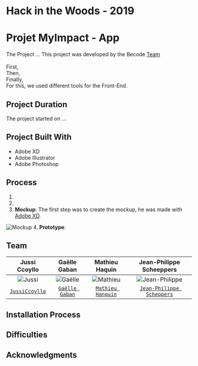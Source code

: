 # Hack in the Woods - 2019
# Projet MyImpact - App

The Project ... This project was developed by the Becode [Team](#Team)  
</br>
First,   </br>
Then,  </br>
Finally,   </br>
For this, we used different tools for the Front-End. </br>

## Project Duration
The project started on  ...

## Project Built With
- Adobe XD
- Adobe Illustrator
- Adobe Photoshop

## Process
1. 
2.
3. __Mockup__: <a name="Mockup"></a> The first step was to create the mockup, he was made with [Adobe XD]( ).<br />

![Mockup]( ) 
4. __Prototype__: 

 
## <a name="Team">Team</a>

| Jussi Ccoyllo | Gaëlle Gaban | Mathieu Haquin  | Jean-Philippe Scheeppers  
| :---: |:---:| :---:| :---:| 
| ![Jussi](https://avatars1.githubusercontent.com/u/46483286?s=100&v=4) | ![Gaëlle](https://avatars2.githubusercontent.com/u/46487743?s=100&v=4)| ![Mathieu](https://avatars3.githubusercontent.com/u/49678137?s=100&v=4) | ![Jean-Philippe]( )|
| <a href="https://www.linkedin.com/in/jussi-ccoyllo" target="_blank">`JussiCcoyllo`</a> | <a href="https://www.linkedin.com/in/gaelle-gaban/"  target="_blank">`Gaëlle Gaban`</a> | <a href="https://www.linkedin.com/in/mathieu-hanquin-09341113b/"  target="_blank">`Mathieu Hanquin`</a> | <a href="https://www.linkedin.com/in/jean-philippe-scheppers/" target="_blank">`Jean-Philippe Scheppers`</a> |

## Installation Process
 
## Difficulties
 

## Acknowledgments
 

